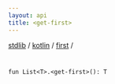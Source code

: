 ```yaml
---
layout: api
title: <get-first>
---
```

[stdlib](../../index.md) / [kotlin](../index.md) / [first](index.md) / [<get-first>](_get-first_.md)

# <get-first>

```
fun List<T>.<get-first>(): T
```
